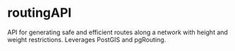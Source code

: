 # routingAPI
API for generating safe and efficient routes along a network with height and weight restrictions.  Leverages PostGIS and pgRouting.
